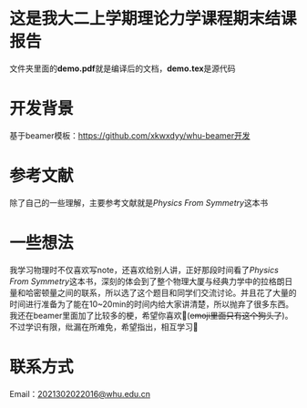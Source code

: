# 这是我大二上学期理论力学课程期末结课报告
文件夹里面的**demo.pdf**就是编译后的文档，**demo.tex**是源代码
# 开发背景
基于beamer模板：https://github.com/xkwxdyy/whu-beamer开发
# 参考文献
除了自己的一些理解，主要参考文献就是*Physics From Symmetry*这本书
# 一些想法
我学习物理时不仅喜欢写note，还喜欢给别人讲，正好那段时间看了*Physics From Symmetry*这本书，深刻的体会到了整个物理大厦与经典力学中的拉格朗日量和哈密顿量之间的联系，所以选了这个题目和同学们交流讨论。并且花了大量的时间进行准备为了能在10~20min的时间内给大家讲清楚，所以抛弃了很多东西。我还在beamer里面加了比较多的梗，希望你喜欢🐶(~~emoji里面只有这个狗头了~~)。不过学识有限，纰漏在所难免，希望指出，相互学习🤝

# 联系方式

Email：2021302022016@whu.edu.cn